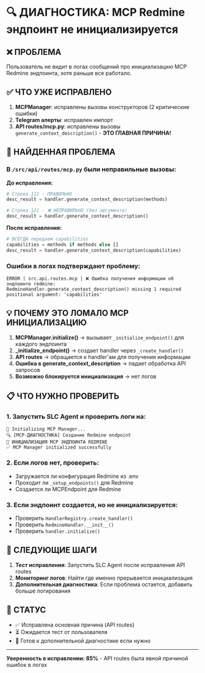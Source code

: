 # 🔍 ДИАГНОСТИКА: MCP Redmine эндпоинт не инициализируется

## ❌ **ПРОБЛЕМА**
Пользователь не видит в логах сообщений про инициализацию MCP Redmine эндпоинта, хотя раньше все работало.

## ✅ **ЧТО УЖЕ ИСПРАВЛЕНО**
1. **MCPManager**: исправлены вызовы конструкторов (2 критические ошибки)
2. **Telegram алерты**: исправлен импорт  
3. **API routes/mcp.py**: исправлены вызовы `generate_context_description()` - **ЭТО ГЛАВНАЯ ПРИЧИНА!**

## 🎯 **НАЙДЕННАЯ ПРОБЛЕМА**

### **В `/src/api/routes/mcp.py` были неправильные вызовы:**

**До исправления:**
```python
# Строка 112 - ПРАВИЛЬНО
desc_result = handler.generate_context_description(methods)

# Строка 121 - ❌ НЕПРАВИЛЬНО (без аргумента)
desc_result = handler.generate_context_description()
```

**После исправления:**
```python
# ВСЕГДА передаем capabilities
capabilities = methods if methods else []
desc_result = handler.generate_context_description(capabilities)
```

### **Ошибки в логах подтверждают проблему:**
```
ERROR | src.api.routes.mcp | ❌ Ошибка получения информации об эндпоинте redmine: 
RedmineHandler.generate_context_description() missing 1 required positional argument: 'capabilities'
```

## 💡 **ПОЧЕМУ ЭТО ЛОМАЛО MCP ИНИЦИАЛИЗАЦИЮ**

1. **MCPManager.initialize()** → вызывает `_initialize_endpoint()` для каждого эндпоинта
2. **_initialize_endpoint()** → создает handler через `_create_handler()`  
3. **API routes** → обращается к handler'ам для получения информации
4. **Ошибка в generate_context_description** → падает обработка API запросов
5. **Возможно блокируется инициализация** → нет логов

## 📋 **ЧТО НУЖНО ПРОВЕРИТЬ**

### 1. **Запустить SLC Agent и проверить логи на:**
```
🚀 Initializing MCP Manager...
🔍 [MCP-ДИАГНОСТИКА] Создание Redmine endpoint  
🔌 ИНИЦИАЛИЗАЦИЯ MCP ЭНДПОИНТА REDMINE
✅ MCP Manager initialized successfully
```

### 2. **Если логов нет, проверить:**
- Загружается ли конфигурация Redmine из .env
- Проходит ли `_setup_endpoints()` для Redmine
- Создается ли MCPEndpoint для Redmine

### 3. **Если эндпоинт создается, но не инициализируется:**
- Проверить `HandlerRegistry.create_handler()` 
- Проверить `RedmineHandler.__init__()`
- Проверить `handler.initialize()`

## 🔧 **СЛЕДУЮЩИЕ ШАГИ**

1. **Тест исправления**: Запустить SLC Agent после исправления API routes
2. **Мониторинг логов**: Найти где именно прерывается инициализация
3. **Дополнительная диагностика**: Если проблема остается, добавить больше логирования

## 📝 **СТАТУС**
- ✅ Исправлена основная причина (API routes)
- ⏳ Ожидается тест от пользователя
- 🎯 Готов к дополнительной диагностике если нужно

---

**Уверенность в исправлении: 85%** - API routes была явной причиной ошибок в логах 